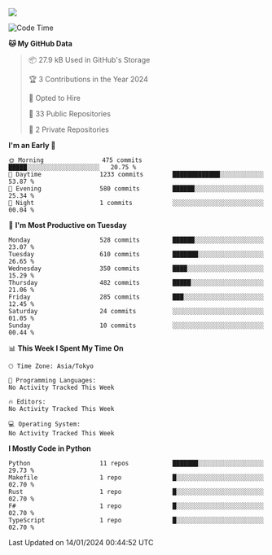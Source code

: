 ![](https://komarev.com/ghpvc/?username=kitagawa-hr)

<!--START_SECTION:waka-->
![Code Time](http://img.shields.io/badge/Code%20Time-755%20hrs%2038%20mins-blue)

**🐱 My GitHub Data** 

> 📦 27.9 kB Used in GitHub's Storage 
 > 
> 🏆 3 Contributions in the Year 2024
 > 
> 💼 Opted to Hire
 > 
> 📜 33 Public Repositories 
 > 
> 🔑 2 Private Repositories 
 > 
**I'm an Early 🐤** 

```text
🌞 Morning                475 commits         █████░░░░░░░░░░░░░░░░░░░░   20.75 % 
🌆 Daytime                1233 commits        █████████████░░░░░░░░░░░░   53.87 % 
🌃 Evening                580 commits         ██████░░░░░░░░░░░░░░░░░░░   25.34 % 
🌙 Night                  1 commits           ░░░░░░░░░░░░░░░░░░░░░░░░░   00.04 % 
```
📅 **I'm Most Productive on Tuesday** 

```text
Monday                   528 commits         ██████░░░░░░░░░░░░░░░░░░░   23.07 % 
Tuesday                  610 commits         ███████░░░░░░░░░░░░░░░░░░   26.65 % 
Wednesday                350 commits         ████░░░░░░░░░░░░░░░░░░░░░   15.29 % 
Thursday                 482 commits         █████░░░░░░░░░░░░░░░░░░░░   21.06 % 
Friday                   285 commits         ███░░░░░░░░░░░░░░░░░░░░░░   12.45 % 
Saturday                 24 commits          ░░░░░░░░░░░░░░░░░░░░░░░░░   01.05 % 
Sunday                   10 commits          ░░░░░░░░░░░░░░░░░░░░░░░░░   00.44 % 
```


📊 **This Week I Spent My Time On** 

```text
🕑︎ Time Zone: Asia/Tokyo

💬 Programming Languages: 
No Activity Tracked This Week

🔥 Editors: 
No Activity Tracked This Week

💻 Operating System: 
No Activity Tracked This Week
```

**I Mostly Code in Python** 

```text
Python                   11 repos            ███████░░░░░░░░░░░░░░░░░░   29.73 % 
Makefile                 1 repo              █░░░░░░░░░░░░░░░░░░░░░░░░   02.70 % 
Rust                     1 repo              █░░░░░░░░░░░░░░░░░░░░░░░░   02.70 % 
F#                       1 repo              █░░░░░░░░░░░░░░░░░░░░░░░░   02.70 % 
TypeScript               1 repo              █░░░░░░░░░░░░░░░░░░░░░░░░   02.70 % 
```




 Last Updated on 14/01/2024 00:44:52 UTC
<!--END_SECTION:waka-->
